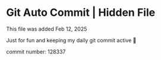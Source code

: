 # Git Auto Commit | Hidden File

This file was added Feb 12, 2025

Just for fun and keeping my daily git commit active 🤪

commit number: 128337
